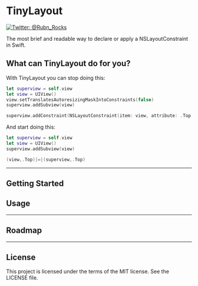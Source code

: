 # TinyLayout

[![Twitter: @Rubn_Rocks](https://img.shields.io/badge/contact-@RubnRocks-blue.svg?style=flat)](https://twitter.com/rubn_rocks)

The most brief and readable way to declare or apply a NSLayoutConstraint in Swift.

## What can TinyLayout do for you?
With TinyLayout you can stop doing this:

```swift
let superview = self.view
let view = UIView()
view.setTranslatesAutoresizingMaskIntoConstraints(false)
superview.addSubview(view)

superview.addConstraint(NSLayoutConstraint(item: view, attribute: .Top, relatedBy: .Equal, toItem: superview, attribute: .Top, multiplier: 1, constant:0))
```

And start doing this:
```swift
let superview = self.view
let view = UIView()
superview.addSubview(view)

(view,.Top)|=|(superview,.Top)
```
---
## Getting Started


## Usage


---
## Roadmap


---
## License
This project is licensed under the terms of the MIT license. See the LICENSE file.


